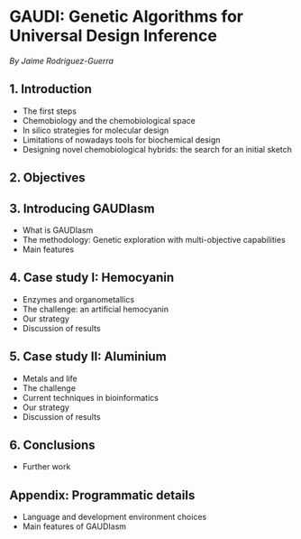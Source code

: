 GAUDI: Genetic Algorithms for Universal Design Inference
========================================================

*By Jaime Rodríguez-Guerra*

## 1. Introduction
 - The first steps
 - Chemobiology and the chemobiological space
 - In silico strategies for molecular design
 - Limitations of nowadays tools for biochemical design
 - Designing novel chemobiological hybrids: the search for an initial sketch

## 2. Objectives

## 3. Introducing GAUDIasm
 - What is GAUDIasm
 - The methodology: Genetic exploration with multi-objective capabilities
 - Main features

## 4. Case study I: Hemocyanin
 - Enzymes and organometallics
 - The challenge: an artificial hemocyanin
 - Our strategy
 - Discussion of results

## 5. Case study II: Aluminium
 - Metals and life
 - The challenge
 - Current techniques in bioinformatics
 - Our strategy
 - Discussion of results

## 6. Conclusions
 - Further work

## Appendix: Programmatic details
 - Language and development environment choices
 - Main features of GAUDIasm